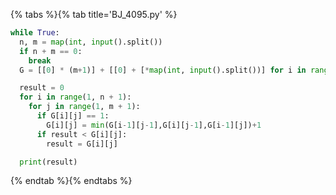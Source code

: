 {% tabs %}{% tab title='BJ_4095.py' %}

```py
while True:
  n, m = map(int, input().split())
  if n + m == 0:
    break
  G = [[0] * (m+1)] + [[0] + [*map(int, input().split())] for i in range(n)]

  result = 0
  for i in range(1, n + 1):
    for j in range(1, m + 1):
      if G[i][j] == 1:
        G[i][j] = min(G[i-1][j-1],G[i][j-1],G[i-1][j])+1
      if result < G[i][j]:
        result = G[i][j]

  print(result)
```

{% endtab %}{% endtabs %}

